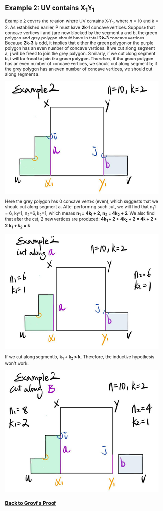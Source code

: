 ## Example 2: UV contains X<sub>1</sub>Y<sub>1</sub>

Example 2 covers the relation where UV contains  X<sub>1</sub>Y<sub>1</sub>, where *n* = 10 and k = 2. As established earlier, P must have **2k-1** concave vertices. Suppose that concave vertices i and j are now blocked by the segment a and b, the green polygon and grey polygon should have in total **2k-3** concave vertices. Because **2k-3** is odd, it implies that either the green polygon or the purple polygon has an even number of concave vertices. If we cut along segment a, j will be freed to join the grey polygon. Similarly, if we cut along segment b, i will be freed to join the green polygon. Therefore, if the green polygon has an even number of concave vertices, we should cut along segment b; if the grey polygon has an even number of concave vertices, we should cut along segment a. 

![](/img/img9.jpg)

Here the grey polygon has 0 concave vertex (even), which suggests that we should cut along segment a. After performing such cut, we will find that n<sub>1</sub>1 = 6, k<sub>1</sub>=1, n<sub>2</sub>=6, k<sub>2</sub>=1, which means **n<sub>1</sub> = 4k<sub>1</sub> + 2, n<sub>2</sub> = 4k<sub>2</sub> + 2**. We also find that after the cut, 2 new vertices are produced: 
  **4k<sub>1</sub> + 2 + 4k<sub>2</sub> + 2 = 4k + 2 + 2** 
  **k<sub>1</sub> + k<sub>2</sub> = k** 

![](/img/img10.jpg)

If we cut along segment b, **k<sub>1</sub> + k<sub>2</sub> > k**. Therefore, the inductive hypothesis won't work. 

![](/img/img11.jpg)

### [Back to Groyi's Proof](/gyori.md)
